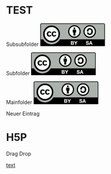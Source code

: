 <!--
version:  2024.10.24

author:   TEST

email:    teacheredu.euniwell@uni-konstanz.de

comment:  TEST
          
logo:     https://raw.githubusercontent.com/teacheredu-euniwell/temp/6ab0c53dcc55e15144f0b5816727648a088727b8/media/ch0/CC_BY-SA_icon.svg

icon:     https://raw.githubusercontent.com/teacheredu-euniwell/temp/6ab0c53dcc55e15144f0b5816727648a088727b8/media/ch0/CC_BY-SA_icon.svg

language: en

narrator: English Female

mode:     Textbook
dark:     false

date:     24/10/2024

attribute: TEST

  ![CC-BY-SA](media/CC-BY-SA-icon.svg)

translateWithGoogle: true



-->


# TEST

Subsubfolder ![alt text](media/ch0/CC-BY-SA-icon.svg)

Subfolder ![alt text](media/CC-BY-SA-icon.svg)

Mainfolder ![alt text](CC-BY-SA-icon.svg)


Neuer Eintrag

H5P
===

Drag Drop

[text](media/ch0/bronfenbrenner-dragdrop.html)

